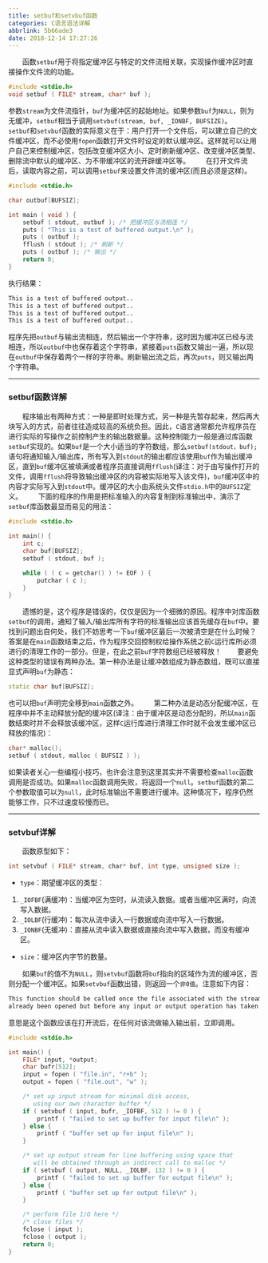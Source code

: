 ```yaml
---
title: setbuf和setvbuf函数
categories: C语言语法详解
abbrlink: 5b66ade3
date: 2018-12-14 17:27:26
---
```

&emsp;&emsp;函数`setbuf`用于将指定缓冲区与特定的文件流相关联，实现操作缓冲区时直接操作文件流的功能。

``` cpp
#include <stdio.h>
void setbuf ( FILE* stream, char* buf );
```

参数`stream`为文件流指针，`buf`为缓冲区的起始地址。如果参数`buf`为`NULL`，则为无缓冲，`setbuf`相当于调用`setvbuf(stream, buf, _IONBF, BUFSIZE)`。
&emsp;&emsp;`setbuf`和`setvbuf`函数的实际意义在于：用户打开一个文件后，可以建立自己的文件缓冲区，而不必使用`fopen`函数打开文件时设定的默认缓冲区。这样就可以让用户自己来控制缓冲区，包括改变缓冲区大小、定时刷新缓冲区、改变缓冲区类型、删除流中默认的缓冲区、为不带缓冲区的流开辟缓冲区等。
&emsp;&emsp;在打开文件流后，读取内容之前，可以调用`setbuf`来设置文件流的缓冲区(而且必须是这样)。

``` cpp
#include <stdio.h>

char outbuf[BUFSIZ];

int main ( void ) {
    setbuf ( stdout, outbuf ); /* 把缓冲区与流相连 */
    puts ( "This is a test of buffered output.\n" );
    puts ( outbuf );
    fflush ( stdout ); /* 刷新 */
    puts ( outbuf ); /* 输出 */
    return 0;
}
```

执行结果：

``` bash
This is a test of buffered output..
This is a test of buffered output..
This is a test of buffered output..
This is a test of buffered output..
```

程序先把`outbuf`与输出流相连，然后输出一个字符串，这时因为缓冲区已经与流相连，所以`outbuf`中也保存着这个字符串，紧接着`puts`函数又输出一遍，所以现在`outbuf`中保存着两个一样的字符串。刷新输出流之后，再次`puts`，则又输出两个字符串。

---

### setbuf函数详解

&emsp;&emsp;程序输出有两种方式：一种是即时处理方式，另一种是先暂存起来，然后再大块写入的方式，前者往往造成较高的系统负担。因此，`C`语言通常都允许程序员在进行实际的写操作之前控制产生的输出数据量。这种控制能力一般是通过库函数`setbuf`实现的。如果`buf`是一个大小适当的字符数组，那么`setbuf(stdout，buf);`语句将通知输入/输出库，所有写入到`stdout`的输出都应该使用`buf`作为输出缓冲区，直到`buf`缓冲区被填满或者程序员直接调用`fflush`(译注：对于由写操作打开的文件，调用`fflush`将导致输出缓冲区的内容被实际地写入该文件)，`buf`缓冲区中的内容才实际写入到`stdout`中。缓冲区的大小由系统头文件`stdio.h`中的`BUFSIZ`定义。
&emsp;&emsp;下面的程序的作用是把标准输入的内容复制到标准输出中，演示了`setbuf`库函数最显而易见的用法：

``` cpp
#include <stdio.h>
​
int main() {
    int c;
    char buf[BUFSIZ];
    setbuf ( stdout, buf );

    while ( ( c = getchar() ) != EOF ) {
        putchar ( c );
    }
}
```

&emsp;&emsp;遗憾的是，这个程序是错误的，仅仅是因为一个细微的原因。程序中对库函数`setbuf`的调用，通知了输入/输出库所有字符的标准输出应该首先缓存在`buf`中。要找到问题出自何处，我们不妨思考一下`buf`缓冲区最后一次被清空是在什么时候？答案是在`main`函数结束之后，作为程序交回控制权给操作系统之前`C`运行库所必须进行的清理工作的一部分。但是，在此之前`buf`字符数组已经被释放！
&emsp;&emsp;要避免这种类型的错误有两种办法。第一种办法是让缓冲数组成为静态数组，既可以直接显式声明`buf`为静态：

``` cpp
static char buf[BUFSIZ];
```

也可以把`buf`声明完全移到`main`函数之外。
&emsp;&emsp;第二种办法是动态分配缓冲区，在程序中并不主动释放分配的缓冲区(译注：由于缓冲区是动态分配的，所以`main`函数结束时并不会释放该缓冲区，这样`C`运行库进行清理工作时就不会发生缓冲区已释放的情况)：

``` cpp
char* malloc();
setbuf ( stdout, malloc ( BUFSIZ ) );
```

如果读者关心一些编程小技巧，也许会注意到这里其实并不需要检查`malloc`函数调用是否成功。如果`malloc`函数调用失败，将返回一个`null`。`setbuf`函数的第二个参数取值可以为`null`，此时标准输出不需要进行缓冲。这种情况下，程序仍然能够工作，只不过速度较慢而已。

---

### setvbuf详解

&emsp;&emsp;函数原型如下：

``` cpp
int setvbuf ( FILE* stream, c​har* buf, int type, unsigned size );
```

- `type`：期望缓冲区的类型：

1. `_IOFBF`(满缓冲)：当缓冲区为空时，从流读入数据。或者当缓冲区满时，向流写入数据。
2. `_IOLBF`(行缓冲)：每次从流中读入一行数据或向流中写入一行数据。
3. `_IONBF`(无缓冲)：直接从流中读入数据或直接向流中写入数据，而没有缓冲区。

- `size`：缓冲区内字节的数量。

&emsp;&emsp;如果`buf`的值不为`NULL`，则`setvbuf`函数将`buf`指向的区域作为流的缓冲区，否则分配一个缓冲区。如果`setvbuf`函数出错，则返回一个`非0值`。注意如下内容：

``` bash
This function should be called once the file associated with the stream has
already been opened but before any input or output operation has taken place.
```

意思是这个函数应该在打开流后，在任何对该流做输入输出前，立即调用。

``` cpp
#include <stdio.h>

int main() {
    FILE* input, *output;
    char bufr[512];
    input = fopen ( "file.in", "r+b" );
    output = fopen ( "file.out", "w" );

    /* set up input stream for minimal disk access,
       using our own character buffer */
    if ( setvbuf ( input, bufr, _IOFBF, 512 ) != 0 ) {
        printf ( "failed to set up buffer for input file\n" );
    } else {
        printf ( "buffer set up for input file\n" );
    }

    /* set up output stream for line buffering using space that
       will be obtained through an indirect call to malloc */
    if ( setvbuf ( output, NULL, _IOLBF, 132 ) != 0 ) {
        printf ( "failed to set up buffer for output file\n" );
    } else {
        printf ( "buffer set up for output file\n" );
    }

    /* perform file I/O here */
    /* close files */
    fclose ( input );
    fclose ( output );
    return 0;
}
```